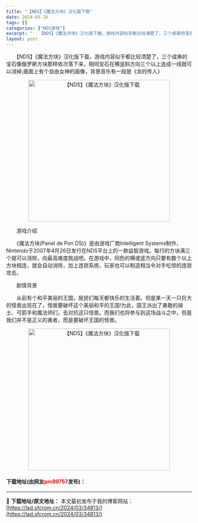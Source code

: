 ```yaml
---
title: "【NDS】《魔法方块》汉化版下载"
date: 2024-03-26
tags: []
categories: ["NDS游戏"]
excerpt: "　　【NDS】《魔法方块》汉化版下载，游戏内容似乎都比较清楚了，三个成串的宝石像俄罗斯方块那样依次落下来，相同宝石在横竖斜方向三个以上连成一线就可以消掉;画面上有个自由女神的画像，背景音乐有一段是《龙的传人》 　　游戏介绍 　　《魔法方块(Panel de Pon DS)》是由游戏厂商Intelli&hellip;"
layout: post
---
```


 <p>　　【NDS】《魔法方块》汉化版下载，游戏内容似乎都比较清楚了，三个成串的宝石像俄罗斯方块那样依次落下来，相同宝石在横竖斜方向三个以上连成一线就可以消掉;画面上有个自由女神的画像，背景音乐有一段是《龙的传人》</p> <p align="center"><img align="" border="0" src="https://lad.sfcrom.cn/wp-content/uploads/2024/03/20240326_66022c65f2f2e.png" width="384" alt="【NDS】《魔法方块》汉化版下载" /></p> <p>　　游戏介绍</p> <p>　　《魔法方块(Panel de Pon DS)》是由游戏厂商Intelligent Systems制作，Nintendo于2007年4月26日发行在NDS平台上的一款益智游戏。每行的方块满三个就可以消除，向最高难度挑战吧。在游戏中，同色的横或竖方向只要有数个以上方块相连，就会自动消除，加上连锁系统，玩家也可以制造相当令对手吃惊的连锁攻击。</p> <p>　　剧情背景</p> <p>　　从前有个和平美丽的王国，居民们每天都快乐的生活着。但是某一天一只巨大的怪兽出现在了，怪兽要破坏这个美丽和平的王国!为此，国王派出了勇敢的骑士、弓箭手和魔法师们，去对抗这只怪兽。而我们也将参与到这场战斗之中，但是我们并不是正义的勇者，而是要破坏王国的怪兽。</p> <p align="center"><img align="" border="0" src="https://lad.sfcrom.cn/wp-content/uploads/2024/03/20240326_66022c666717a.png" width="384" alt="【NDS】《魔法方块》汉化版下载" /></p> <p><h4>下载地址(由网友<font color="red">pm89757</font>发布)：</h4></p> 

---
📖 **下载地址/原文地址：** 本文最初发布于我的博客网站：[https://lad.sfcrom.cn/2024/03/34813/](https://lad.sfcrom.cn/2024/03/34813/)
